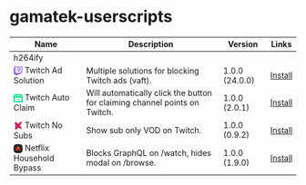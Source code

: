 # gamatek-userscripts

| Name                                                                                                                                                                                          | Description                                                                | Version        | Links                                                                                                                                   |
| --------------------------------------------------------------------------------------------------------------------------------------------------------------------------------------------- | -------------------------------------------------------------------------- | -------------- | :-------------------------------------------------------------------------------------------------------------------------------------: |
|                                                                                                                                                                      h264ify                  |                                                                            |                |                                                                                                                                         |
| <img src="https://raw.githubusercontent.com/Gamatek/gamatek-userscripts/refs/heads/main/twitch-ad-solutions/icon128.png" width="16" height="16" align="center">      Twitch Ad Solution       | Multiple solutions for blocking Twitch ads (vaft).                         | 1.0.0 (24.0.0) | [Install](https://github.com/Gamatek/gamatek-userscripts/raw/refs/heads/main/twitch-ad-solutions/vaft.user.js)                          |
| <img src="https://raw.githubusercontent.com/Gamatek/gamatek-userscripts/refs/heads/main/twitch-auto-claim/icon128.png" width="16" height="16" align="center">        Twitch Auto Claim        | Will automatically click the button for claiming channel points on Twitch. | 1.0.0 (2.0.1)  | [Install](https://github.com/Gamatek/gamatek-userscripts/raw/refs/heads/main/twitch-auto-claim/twitch-auto-claim.user.js)               |
| <img src="https://raw.githubusercontent.com/Gamatek/gamatek-userscripts/refs/heads/main/twitch-no-subs/icon128.png" width="16" height="16" align="center">           Twitch No Subs           | Show sub only VOD on Twitch.                                               | 1.0.0 (0.9.2)  | [Install](https://github.com/Gamatek/gamatek-userscripts/raw/refs/heads/main/twitch-no-subs/twitch-no-subs.user.js)                     |
| <img src="https://raw.githubusercontent.com/Gamatek/gamatek-userscripts/refs/heads/main/netflix-household-bypass/icon128.png" width="16" height="16" align="center"> Netflix Household Bypass | Blocks GraphQL on /watch, hides modal on /browse.                          | 1.0.0 (1.9.0)  | [Install](https://github.com/Gamatek/gamatek-userscripts/raw/refs/heads/main/netflix-household-bypass/netflix-household-bypass.user.js) |